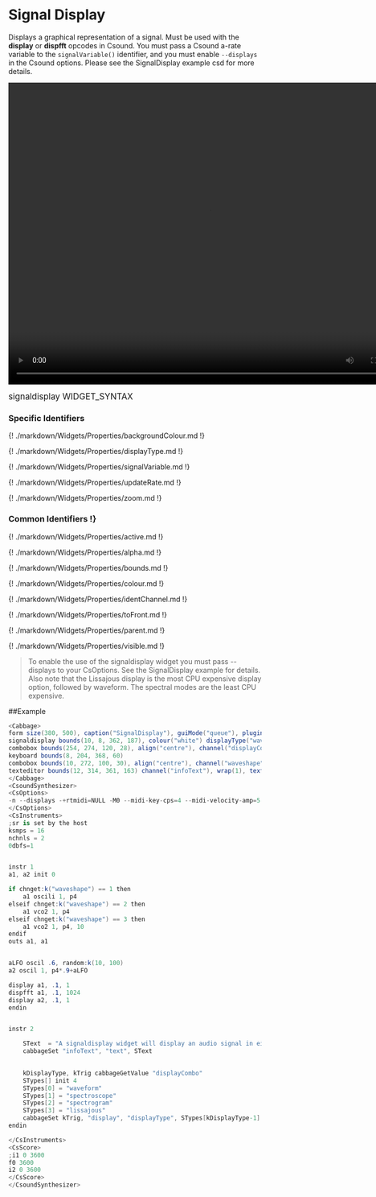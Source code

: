 # Signal Display

Displays a graphical representation of a signal. Must be used with the **display** or **dispfft** opcodes in Csound. You must pass a Csound a-rate variable to the `signalVariable()` identifier, and you must enable `--displays` in the Csound options. Please see the SignalDisplay example csd for more details. 

<video width="800" height="600" controls>
<source src="../../images/docs/signaldisplay.mp4">
</video> 

<big></pre>
signaldisplay WIDGET_SYNTAX
</pre></big>

### Specific Identifiers
{! ./markdown/Widgets/Properties/backgroundColour.md !}  

{! ./markdown/Widgets/Properties/displayType.md !}  

{! ./markdown/Widgets/Properties/signalVariable.md !} 

{! ./markdown/Widgets/Properties/updateRate.md !} 

{! ./markdown/Widgets/Properties/zoom.md !} 

### Common Identifiers !}

{! ./markdown/Widgets/Properties/active.md !}  

{! ./markdown/Widgets/Properties/alpha.md !}  

{! ./markdown/Widgets/Properties/bounds.md !}  

{! ./markdown/Widgets/Properties/colour.md !}  

{! ./markdown/Widgets/Properties/identChannel.md !}  

{! ./markdown/Widgets/Properties/toFront.md !} 

{! ./markdown/Widgets/Properties/parent.md !} 

{! ./markdown/Widgets/Properties/visible.md !}  

<!--(End of identifiers)/-->

> To enable the use of the signaldisplay widget you must pass --displays to your CsOptions. See the SignalDisplay example for details. Also note that the Lissajous display is the most CPU expensive display option, followed by waveform. The spectral modes are the least CPU expensive.   


##Example
<!--(Widget Example)/-->
```csharp
<Cabbage>
form size(380, 500), caption("SignalDisplay"), guiMode("queue"), pluginId("SigD")
signaldisplay bounds(10, 8, 362, 187), colour("white") displayType("waveform"), backgroundColour(147, 210, 0), zoom(-1), signalVariable("a1", "a2"), channel("display")
combobox bounds(254, 274, 120, 28), align("centre"), channel("displayCombo"), text("Waveform", "Spectroscope", "Spectrogram", "Lissajous")
keyboard bounds(8, 204, 368, 60)
combobox bounds(10, 272, 100, 30), align("centre"), channel("waveshape"), items("Sine", "Saw", "Square")
texteditor bounds(12, 314, 361, 163) channel("infoText"), wrap(1), text("A signaldisplay widget will display an audio signal in either the time/pressure, or time/frequency domain. In this example it will display a variety of different waveforms. This widget is works with the 'display' and 'dispfft' opcodes in Csound, and as such you must include the '--displays' flag in your CsOptions.", "", "You must also pass the names of the audio variables you wish to display to the signalVariable() identifier. In this example variables a1 and a2 are displayed.")
</Cabbage>
<CsoundSynthesizer> 
<CsOptions>
-n --displays -+rtmidi=NULL -M0 --midi-key-cps=4 --midi-velocity-amp=5
</CsOptions>
<CsInstruments>
;sr is set by the host
ksmps = 16
nchnls = 2
0dbfs=1


instr 1
a1, a2 init 0

if chnget:k("waveshape") == 1 then
	a1 oscili 1, p4
elseif chnget:k("waveshape") == 2 then
	a1 vco2 1, p4
elseif chnget:k("waveshape") == 3 then
	a1 vco2 1, p4, 10
endif
outs a1, a1


aLFO oscil .6, random:k(10, 100)
a2 oscil 1, p4*.9+aLFO

display	a1, .1, 1
dispfft a1, .1, 1024
display	a2, .1, 1
endin


instr 2

    SText  = "A signaldisplay widget will display an audio signal in either the time/pressure, or time/frequency domain. In this example it will display a variety of different waveforms. This widget is works with the 'display' and 'dispfft' opcodes in Csound, and as such you must include the '--displays' flag in your CsOptions.\n\nYou must also pass the names of the audio variables you wish to display to the signalVariable() identifier. In this example variables a1 and a2 are displayed."
    cabbageSet "infoText", "text", SText
    

    kDisplayType, kTrig cabbageGetValue "displayCombo"
    STypes[] init 4
    STypes[0] = "waveform"
    STypes[1] = "spectroscope"
    STypes[2] = "spectrogram"
    STypes[3] = "lissajous"
    cabbageSet kTrig, "display", "displayType", STypes[kDisplayType-1]
endin

</CsInstruments>
<CsScore>
;i1 0 3600
f0 3600
i2 0 3600
</CsScore>
</CsoundSynthesizer>

```
<!--(End Widget Example)/-->
